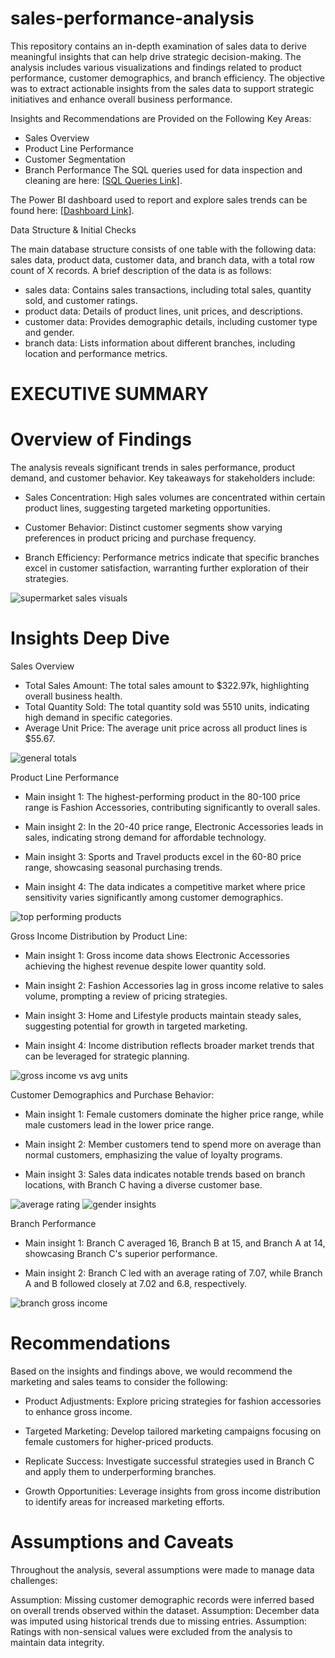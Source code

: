 # sales-performance-analysis
This repository contains an in-depth examination of sales data to derive meaningful insights that can help drive strategic decision-making. The analysis includes various visualizations and findings related to product performance, customer demographics, and branch efficiency.
The objective was to extract actionable insights from the sales data to support strategic initiatives and enhance overall business performance.



Insights and Recommendations are Provided on the Following Key Areas:

* Sales Overview
* Product Line Performance
* Customer Segmentation
* Branch Performance
The SQL queries used for data inspection and cleaning are here: [[SQL Queries Link](./supermarket_sales_sqlscript.sql)].

The Power BI dashboard used to report and explore sales trends can be found here: [[Dashboard Link](./Supermarket%20Sales%20Dashboard.pbix)].


Data Structure & Initial Checks

The main database structure consists of one table with the following data: sales data, product data, customer data, and branch data, with a total row count of X records. A brief description of the data is as follows:

* sales data: Contains sales transactions, including total sales, quantity sold, and customer ratings.
* product data: Details of product lines, unit prices, and descriptions.
* customer data: Provides demographic details, including customer type and gender.
* branch data: Lists information about different branches, including location and performance metrics.

# EXECUTIVE SUMMARY

# Overview of Findings

The analysis reveals significant trends in sales performance, product demand, and customer behavior. Key takeaways for stakeholders include:

* Sales Concentration: High sales volumes are concentrated within certain product lines, suggesting targeted marketing opportunities.

* Customer Behavior: Distinct customer segments show varying preferences in product pricing and purchase frequency.

* Branch Efficiency: Performance metrics indicate that specific branches excel in customer satisfaction, warranting further exploration of their strategies.


![supermarket sales visuals](https://github.com/user-attachments/assets/bcb5b21a-a8e1-4ab2-8eca-cc3906b2669e)


# Insights Deep Dive

Sales Overview

* Total Sales Amount: The total sales amount to $322.97k, highlighting overall business health.
* Total Quantity Sold: The total quantity sold was 5510 units, indicating high demand in specific categories.
* Average Unit Price: The average unit price across all product lines is $55.67.

![general totals](https://github.com/user-attachments/assets/e046cc36-bcf9-48a9-b55e-eeae80a55950)


Product Line Performance

* Main insight 1: The highest-performing product in the 80-100 price range is Fashion Accessories, contributing significantly to overall sales.

* Main insight 2: In the 20-40 price range, Electronic Accessories leads in sales, indicating strong demand for affordable technology.

* Main insight 3: Sports and Travel products excel in the 60-80 price range, showcasing seasonal purchasing trends.

* Main insight 4: The data indicates a competitive market where price sensitivity varies significantly among customer demographics.

![top performing products](https://github.com/user-attachments/assets/ecaca0da-edbe-4abd-9c7f-5f6b37221225)


Gross Income Distribution by Product Line:

* Main insight 1: Gross income data shows Electronic Accessories achieving the highest revenue despite lower quantity sold.

* Main insight 2: Fashion Accessories lag in gross income relative to sales volume, prompting a review of pricing strategies.

* Main insight 3: Home and Lifestyle products maintain steady sales, suggesting potential for growth in targeted marketing.

* Main insight 4: Income distribution reflects broader market trends that can be leveraged for strategic planning.

![gross income vs avg units](https://github.com/user-attachments/assets/89b8f815-a47a-421d-9674-0b42e04acfc8)


Customer Demographics and Purchase Behavior:

* Main insight 1: Female customers dominate the higher price range, while male customers lead in the lower price range.

* Main insight 2: Member customers tend to spend more on average than normal customers, emphasizing the value of loyalty programs.

* Main insight 3: Sales data indicates notable trends based on branch locations, with Branch C having a diverse customer base.

![average rating ](https://github.com/user-attachments/assets/d3a1db20-d259-40be-abb8-bb1095ba862e) ![gender insights](https://github.com/user-attachments/assets/832ea446-9063-4655-bf06-d363fff6bb04)


Branch Performance

* Main insight 1: Branch C averaged 16, Branch B at 15, and Branch A at 14, showcasing Branch C's superior performance.

* Main insight 2: Branch C led with an average rating of 7.07, while Branch A and B followed closely at 7.02 and 6.8, respectively.

![branch gross income](https://github.com/user-attachments/assets/b9c169b5-c509-41c1-bba1-6e88a1e0fd0a)


# Recommendations
Based on the insights and findings above, we would recommend the marketing and sales teams to consider the following:

* Product Adjustments: Explore pricing strategies for fashion accessories to enhance gross income.

* Targeted Marketing: Develop tailored marketing campaigns focusing on female customers for higher-priced products.

* Replicate Success: Investigate successful strategies used in Branch C and apply them to underperforming branches.

* Growth Opportunities: Leverage insights from gross income distribution to identify areas for increased marketing efforts.


# Assumptions and Caveats

Throughout the analysis, several assumptions were made to manage data challenges:

Assumption: Missing customer demographic records were inferred based on overall trends observed within the dataset.
Assumption: December data was imputed using historical trends due to missing entries.
Assumption: Ratings with non-sensical values were excluded from the analysis to maintain data integrity.

